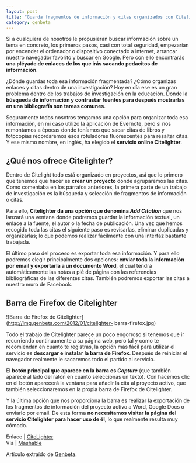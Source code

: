 ```yaml
---
layout: post
title: "Guarda fragmentos de información y citas organizados con Citelighter"
category: genbeta
---
```




Si a cualquiera de nosotros le propusieran buscar información sobre un tema en
concreto, los primeros pasos, casi con total seguridad, empezarían por
encender el ordenador o dispositivo conectado a internet, arrancar nuestro
navegador favorito y buscar en Google. Pero con ello encontrarás **una pléyade
de enlaces de los que irás sacando pedacitos de información**.

¿Dónde guardas toda esa información fragmentada? ¿Cómo organizas enlaces y
citas dentro de una investigación? Hoy en día ese es un gran problema dentro
de los trabajos de investigación en la educación. Donde la **búsqueda de
información y contrastar fuentes para después mostrarlas en una bibliografía
son tareas comunes**.

Seguramente todos nosotros tengamos una opción para organizar toda esa
información, en mi caso utilizo la aplicación de Evernote, pero si nos
remontamos a épocas donde teníamos que sacar citas de libros y fotocopias
recordaremos esos rotuladores fluorescentes para resaltar citas. Y ese mismo
nombre, en inglés, ha elegido el **servicio online Citelighter**.  
  

## ¿Qué nos ofrece Citelighter?

  

Dentro de Citelight todo está organizado en proyectos, así que lo primero que
tenemos que hacer es **crear un proyecto** donde agruparemos las citas. Como
comentaba en los párrafos anteriores, la primera parte de un trabajo de
investigación es la búsqueda y selección de fragmentos de información o citas.

Para ello, **Citelighter da una opción que denomina _Add Citation_** que nos
lanzará una ventana donde podremos guardar la información textual, un enlace a
la fuente, el autor o la fecha de publicación. Una vez que hemos recogido toda
las citas el siguiente paso es revisarlas, eliminar duplicadas y organizarlas;
lo que podemos realizar fácilmente con una interfaz bastante trabajada.

El último paso del proceso es exportar toda esa información. Y para ello
podremos elegir principalmente dos opciones: **enviar toda la información por
email y exportarla a un documento Word**, el cual tendrá automáticamente las
notas a pié de página con las referencias bibliográficas de las diferentes
citas. También podremos exportar las citas a nuestro muro de Facebook.

## Barra de Firefox de Citelighter

  
![Barra de Firefox de Citelighter](http://img.genbeta.com/2012/01/citelighter-
barra-firefox.jpg)

Todo el trabajo de Citelighter parece un poco engorroso si tenemos que ir
recurriendo continuamente a su página web, pero tal y como te recomiendan en
cuanto te registras, la opción más fácil para utilizar el servicio es
**descargar e instalar la barra de Firefox**. Después de reiniciar el
navegador realmente le sacaremos todo el partido al servicio.

El **botón principal que aparece en la barra es _Capture_** (que también
aparece al lado del ratón en cuanto seleccionas un texto). Con hacemos clic en
el botón aparecerá la ventana para añadir la cita al proyecto activo, que
también seleccionaremos en la propia barra de Firefox de Citelighter.

Y la última opción que nos proporciona la barra es realizar la exportación de
los fragmentos de información del proyecto activo a Word, Google Docs o
enviarlo por email. De esta forma **no necesitamos visitar la página del
servicio Citelighter para hacer uso de él**, lo que realmente resulta muy
cómodo.

Enlace | [CiteLighter](http://www.citelighter.com/)  
Vía | [Mashable](http://mashable.com/2012/01/04/citelighter/)

Artículo extraído de [Genbeta](http://www.genbeta.com).